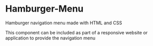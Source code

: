 ﻿# Hamburger-Menu

Hamburger navigation menu made with HTML and CSS

This component can be included as part of a responsive website or application to provide the navigation menu

